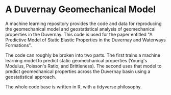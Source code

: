 # A Duvernay Geomechanical Model
A machine learning repository provides the code and data for reproducing the 
geomechanical model and geostatistical analysis of geomechanical properties 
in the Duvernay. This code is used for the paper entitled "A Predictive 
Model of Static Elastic Properties in the Duvernay and Waterways Formations".

The code can roughly be broken into two parts. The first trains a
machine learning model to predict static geomechanical properties (Young's 
Modulus, Poisson's Ratio, and Brittleness). The second uses that model to predict
geomechanical properties across the Duvernay basin using a geostatistical approach.

The whole code base is written in R, with a tidyverse philosophy.